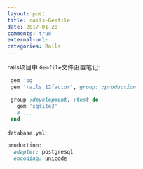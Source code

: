 ```yaml
---
layout: post
title: rails-Gemfile 
date: 2017-01-20
comments: true
external-url:
categories: Rails
---
```





 rails项目中 `Gemfile`文件设置笔记:

```ruby
 gem 'pg'
 gem 'rails_12factor', group: :production

 group :development, :test do
   gem 'sqlite3'
   # ....
 end
 ```

 `database.yml`:

 ```ruby
 production:
   adapter: postgresql
   encoding: unicode
 ```